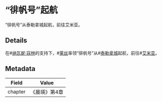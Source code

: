 # “徘帆号”起航
“徘帆号”从泰勒拿城起航，前往艾米亚。

## Details
在#[纳瓦妮·寇林](characters/navani)的支持下，#[莱丝](characters/rysn)率领“徘帆号”从#[泰勒拿城](locations/thaylen-city)起航，前往#[艾米亚](locations/aimia)。

## Metadata
| Field | Value |
| ----- | ----- |
| chapter | 《晨瑛》第4章 |

